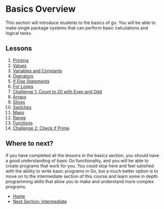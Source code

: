 # Basics Overview
This section will introduce students to the basics of go. You will be able to make single package systems that can perform basic calculations and logical tasks.

## Lessons
1. [Printing](./printing/printing.md)
1. [Values](./values/values.md)
1. [Variables and Constants](./vars-consts/vars-consts.md)
1. [Operators](./operators/operators.md)
1. [If Else Statements](./if-else/if-else.md)
1. [For Loops](for/for.md)
1. [Challenge 1: Count to 20 with Even and Odd](../challenges/basics/20-even-odd/20-even-odd.md)
1. [Arrays](arrays/arrays.md)
1. [Slices](slices/slices.md)
1. [Switches](switches/switches.md)
1. [Maps](maps/maps.md)
1. [Range](range/range.md)
1. [Functions](functions/functions.md)
1. [Challenge 2: Check if Prime](../challenges/basics/check-prime/check-prime.md)

## Where to next?

If you have completed all the lessons in the basics section, you should have a good understanding of basic Go functionality, and you will be able to create programs that work for you. You could stop here and feel satisfied with the ability to write basic programs in Go, but a much better option is to move on to the intermediate section of this course and learn some in depth programming skills that allow you to make and understand more complex programs.

* [Home](../README.md)
* [Next Section: Intermediate](../intermediate/intermediate.md)
